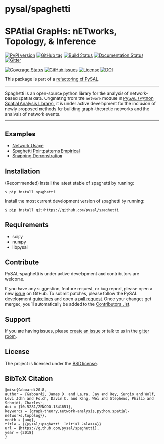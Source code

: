 
pysal/spaghetti
===============

SPAtial GrapHs: nETworks, Topology, & Inference
===============================================

[![PyPI version](https://badge.fury.io/py/spaghetti.svg)](https://badge.fury.io/py/spaghetti) [![GitHub tag](https://img.shields.io/github/tag/pysal/spaghetti.svg?maxAge=3600&label=Github)](https://github.com/pysal/spaghetti) [![Build Status](https://travis-ci.org/pysal/spaghetti.svg?branch=master)](https://travis-ci.org/pysal/spaghetti) [![Documentation Status](https://readthedocs.org/projects/pysalspaghetti/badge/?version=latest)](https://pysalspaghetti.readthedocs.io/en/latest/?badge=latest) [![Gitter](https://badges.gitter.im/pysal/Spaghetti.svg)](https://gitter.im/pysal/Spaghetti?utm_source=badge&utm_medium=badge&utm_campaign=pr-badge)


[![Coverage Status](https://coveralls.io/repos/github/pysal/spaghetti/badge.svg)](https://coveralls.io/github/pysal/spaghetti) [![GitHub issues](https://img.shields.io/github/issues/pysal/spaghetti.svg?maxAge=3600)](https://github.com/pysal/spaghetti/issues) [![License](https://img.shields.io/badge/License-BSD%203--Clause-blue.svg)](https://opensource.org/licenses/BSD-3-Clause) [![DOI](https://zenodo.org/badge/88305306.svg)](https://zenodo.org/badge/latestdoi/88305306)



This package is part of a [refactoring of PySAL](https://github.com/pysal/pysal/wiki/PEP-13:-Refactor-PySAL-Using-Submodules).

--------------------------------------

Spaghetti is an open-source python library for the analysis of network-based spatial data. Originating from the `network` module in [PySAL (Python Spatial Analysis Library)](http://pysal.org), it is under active development for the inclusion of newly proposed methods for building graph-theoretic networks and the analysis of network events.

-------------------------------


Examples
--------
* [Network Usage](https://github.com/pysal/spaghetti/blob/master/notebooks/Network_Usage.ipynb)
* [Spaghetti Pointpatterns Empirical](https://github.com/pysal/spaghetti/blob/master/notebooks/Spaghetti_Pointpatterns_Empirical.ipynb)
* [Snapping Demonstration](https://github.com/pysal/spaghetti/blob/master/notebooks/Snapping_Demonstration.ipynb)


Installation
------------

(Recommended) Install the latest stable of spaghetti by running:

```
$ pip install spaghetti
```

Install the most current development version of spaghetti by running:

```
$ pip install git+https://github.com/pysal/spaghetti
```


Requirements
------------

- scipy
- numpy
- libpysal


Contribute
----------

PySAL-spaghetti is under active development and contributors are welcome.

If you have any suggestion, feature request, or bug report, please open a new [issue](https://github.com/pysal/spaghetti/issues) on GitHub. To submit patches, please follow the PySAL development [guidelines](http://pysal.readthedocs.io/en/latest/developers/index.html) and open a [pull request](https://github.com/pysal/spaghetti). Once your changes get merged, you’ll automatically be added to the [Contributors List](https://github.com/pysal/spaghetti/graphs/contributors).

Support
-------

If you are having issues, please [create an issue](https://github.com/pysal/spaghetti/issues) or talk to us in the [gitter room](https://gitter.im/pysal/spaghetti).

License
-------

The project is licensed under the [BSD license](https://github.com/pysal/spaghetti/blob/master/LICENSE.txt).

BibTeX Citation
---------------

```
@misc{Gaboardi2018,
author = {Gaboardi, James D. and Laura, Jay and Rey, Sergio and Wolf, Levi John and Folch, David C. and Kang, Wei and Stephens, Philip and Schmidt, Charles},
doi = {10.5281/ZENODO.1343651},
keywords = {graph-theory,network-analysis,python,spatial-networks,topology},
month = {aug},
title = {{pysal/spaghetti: Initial Release}},
url = {https://github.com/pysal/spaghetti},
year = {2018}
}
```


